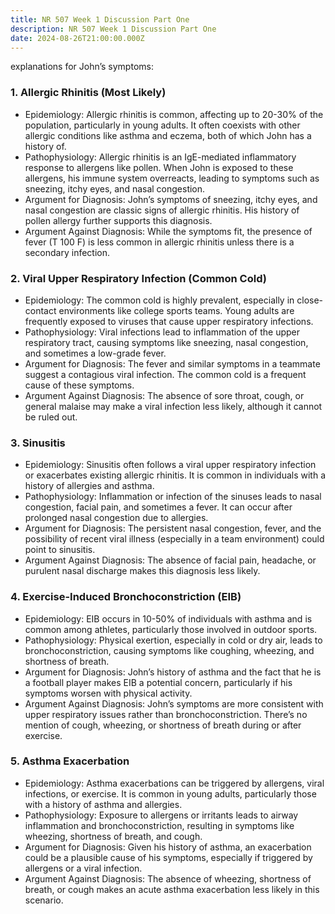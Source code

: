 ```yaml
---
title: NR 507 Week 1 Discussion Part One
description: NR 507 Week 1 Discussion Part One
date: 2024-08-26T21:00:00.000Z
---
```


explanations for John’s symptoms:

### 1. Allergic Rhinitis (Most Likely)

* Epidemiology: Allergic rhinitis is common, affecting up to 20-30% of the population, particularly in young adults. It often coexists with other allergic conditions like asthma and eczema, both of which John has a history of.
* Pathophysiology: Allergic rhinitis is an IgE-mediated inflammatory response to allergens like pollen. When John is exposed to these allergens, his immune system overreacts, leading to symptoms such as sneezing, itchy eyes, and nasal congestion.
* Argument for Diagnosis: John’s symptoms of sneezing, itchy eyes, and nasal congestion are classic signs of allergic rhinitis. His history of pollen allergy further supports this diagnosis.
* Argument Against Diagnosis: While the symptoms fit, the presence of fever (T 100 F) is less common in allergic rhinitis unless there is a secondary infection.

### 2. Viral Upper Respiratory Infection (Common Cold)

* Epidemiology: The common cold is highly prevalent, especially in close-contact environments like college sports teams. Young adults are frequently exposed to viruses that cause upper respiratory infections.
* Pathophysiology: Viral infections lead to inflammation of the upper respiratory tract, causing symptoms like sneezing, nasal congestion, and sometimes a low-grade fever.
* Argument for Diagnosis: The fever and similar symptoms in a teammate suggest a contagious viral infection. The common cold is a frequent cause of these symptoms.
* Argument Against Diagnosis: The absence of sore throat, cough, or general malaise may make a viral infection less likely, although it cannot be ruled out.

### 3. Sinusitis

* Epidemiology: Sinusitis often follows a viral upper respiratory infection or exacerbates existing allergic rhinitis. It is common in individuals with a history of allergies and asthma.
* Pathophysiology: Inflammation or infection of the sinuses leads to nasal congestion, facial pain, and sometimes a fever. It can occur after prolonged nasal congestion due to allergies.
* Argument for Diagnosis: The persistent nasal congestion, fever, and the possibility of recent viral illness (especially in a team environment) could point to sinusitis.
* Argument Against Diagnosis: The absence of facial pain, headache, or purulent nasal discharge makes this diagnosis less likely.

### 4. Exercise-Induced Bronchoconstriction (EIB)

* Epidemiology: EIB occurs in 10-50% of individuals with asthma and is common among athletes, particularly those involved in outdoor sports.
* Pathophysiology: Physical exertion, especially in cold or dry air, leads to bronchoconstriction, causing symptoms like coughing, wheezing, and shortness of breath.
* Argument for Diagnosis: John’s history of asthma and the fact that he is a football player makes EIB a potential concern, particularly if his symptoms worsen with physical activity.
* Argument Against Diagnosis: John’s symptoms are more consistent with upper respiratory issues rather than bronchoconstriction. There’s no mention of cough, wheezing, or shortness of breath during or after exercise.

### 5. Asthma Exacerbation

* Epidemiology: Asthma exacerbations can be triggered by allergens, viral infections, or exercise. It is common in young adults, particularly those with a history of asthma and allergies.
* Pathophysiology: Exposure to allergens or irritants leads to airway inflammation and bronchoconstriction, resulting in symptoms like wheezing, shortness of breath, and cough.
* Argument for Diagnosis: Given his history of asthma, an exacerbation could be a plausible cause of his symptoms, especially if triggered by allergens or a viral infection.
* Argument Against Diagnosis: The absence of wheezing, shortness of breath, or cough makes an acute asthma exacerbation less likely in this scenario.
